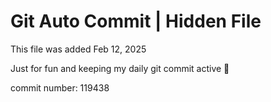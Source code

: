 # Git Auto Commit | Hidden File

This file was added Feb 12, 2025

Just for fun and keeping my daily git commit active 🤪

commit number: 119438
